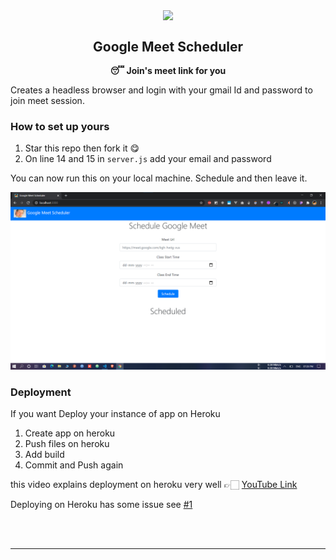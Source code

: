 <p align="center"><img src="https://image.flaticon.com/icons/svg/2943/2943133.svg" align="center" width="150"></p>

<h2 align="center">Google Meet Scheduler</h2>

<p align="center"><b>😴 Join's meet link for you</b></p>

Creates a headless browser and login with your gmail Id and password to join meet session.

### How to set up yours

1. Star this repo then fork it 😋
2. On line 14 and 15 in `server.js` add your email and password

You can now run this on your local machine.
Schedule and then leave it.

![img](./ui.png)

### Deployment

If you want Deploy your instance of app on Heroku

1. Create app on heroku
2. Push files on heroku
3. Add build
4. Commit and Push again

this video explains deployment on heroku very well 👉🏻 [YouTube Link](https://www.youtube.com/watch?v=Kl7mqpAK-bk)

Deploying on Heroku has some issue see [#1](https://github.com/AmanRaj1608/Google-Meet-Scheduler/issues/1)

<br>
<br>

---
